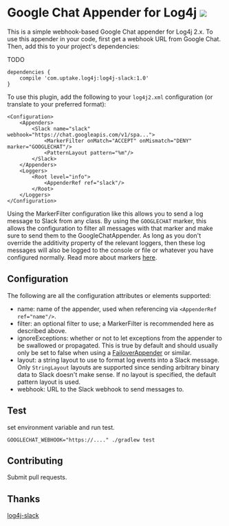 # Google Chat Appender for Log4j ![](https://travis-ci.org/modeverv/log4j-googlechat.svg?branch=master)

This is a simple webhook-based Google Chat appender for Log4j 2.x.
To use this appender in your code, first get a webhook URL from Google Chat.
Then, add this to your project's dependencies:

TODO
```
dependencies {
    compile 'com.uptake.log4j:log4j-slack:1.0'
}
```

To use this plugin, add the following to your `log4j2.xml` configuration (or translate to your preferred format):

```
<Configuration>
    <Appenders>
        <Slack name="slack" webhook="https://chat.googleapis.com/v1/spa...">
            <MarkerFilter onMatch="ACCEPT" onMismatch="DENY" marker="GOOGLECHAT"/>
            <PatternLayout pattern="%m"/>
        </Slack>
    </Appenders>
    <Loggers>
        <Root level="info">
            <AppenderRef ref="slack"/>
        </Root>
    </Loggers>
</Configuration>
```

Using the MarkerFilter configuration like this allows you to send a log message to Slack from any class.
By using the `GOOGLECHAT` marker, this allows the configuration to filter all messages with that marker and make sure to send them to the GoogleChatAppender.
As long as you don't override the additivity property of the relevant loggers, then these log messages will also be logged to the console or file or whatever you have configured normally.
Read more about markers [here](https://logging.apache.org/log4j/2.x/manual/markers.html).

## Configuration

The following are all the configuration attributes or elements supported:

* name: name of the appender, used when referencing via `<AppenderRef ref="name"/>`.
* filter: an optional filter to use; a MarkerFilter is recommended here as described above.
* ignoreExceptions: whether or not to let exceptions from the appender to be swallowed or propagated.
  This is true by default and should usually only be set to false when using a [FailoverAppender](https://logging.apache.org/log4j/2.x/manual/appenders.html#FailoverAppender) or similar.
* layout: a string layout to use to format log events into a Slack message.
  Only `StringLayout` layouts are supported since sending arbitrary binary data to Slack doesn't make sense.
  If no layout is specified, the default pattern layout is used.
* webhook: URL to the Slack webhook to send messages to.

## Test
set environment variable and run test.
```
GOOGLECHAT_WEBHOOK="https://...." ./gradlew test
```

## Contributing

Submit pull requests.

## Thanks
[log4j-slack](https://github.com/jvz/log4j-slack)  